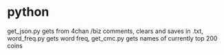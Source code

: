 # python
get_json.py gets from 4chan /biz comments, clears and saves in .txt, 
word_freq.py gets word freq, 
get_cmc.py gets names of currently top 200 coins
